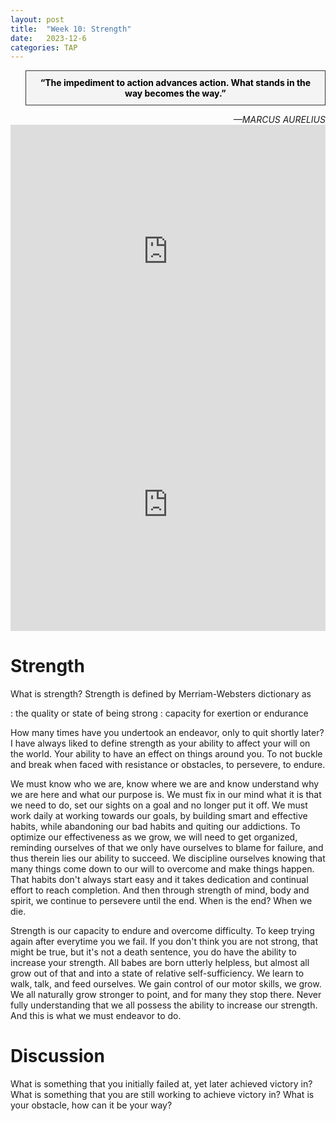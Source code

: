 ```yaml
---
layout: post
title:  "Week 10: Strength"
date:   2023-12-6
categories: TAP
---
```


<blockquote style="background-color: #f4f4f4; border: 1px solid #333; padding: 10px; text-align: center;">
    <strong style="color: black;">“The impediment to action advances action. What stands in the way becomes the way.”
</strong>
</blockquote>
<cite style="text-align: right; display: block;">—MARCUS AURELIUS</cite>

<iframe width="100%" height="405" src="https://www.youtube.com/embed/y1lHP1Pf-xk?si=ZJrEJDYdrV8eieG_" title="YouTube video player" frameborder="0" allow="accelerometer; autoplay; clipboard-write; encrypted-media; gyroscope; picture-in-picture; web-share" allowfullscreen></iframe>

<iframe width="100%" height="405" src="https://www.youtube.com/embed/HIcGuFnl7ZU?si=xRU6UZBGL5u6mI8B" title="YouTube video player" frameborder="0" allow="accelerometer; autoplay; clipboard-write; encrypted-media; gyroscope; picture-in-picture; web-share" allowfullscreen></iframe>

# Strength

What is strength? Strength is defined by Merriam-Websters dictionary as 

: the quality or state of being strong : capacity for exertion or endurance

How many times have you undertook an endeavor, only to quit shortly later? I have always liked to define strength as your ability to affect your will on the world. Your ability to have an effect on things around you. To not buckle and break when faced with resistance or obstacles, to persevere, to endure. 

We must know who we are, know where we are and know understand why we are here and what our purpose is. We must fix in our mind what it is that we need to do, set our sights on a goal and no longer put it off. We must work daily at working towards our goals, by building smart and effective habits, while abandoning our bad habits and quiting our addictions. To optimize our effectiveness as we grow, we will need to get organized, reminding ourselves of that we only have ourselves to blame for failure, and thus therein lies our ability to succeed. We discipline ourselves knowing that many things come down to our will to overcome and make things happen. That habits don't always start easy and it takes dedication and continual effort to reach completion. And then through strength of mind, body and spirit, we continue to persevere until the end. When is the end? When we die. 

Strength is our capacity to endure and overcome difficulty. To keep trying again after everytime you we fail. If you don't think you are not strong, that might be true, but it's not a death sentence, you do have the ability to increase your strength. All babes are born utterly helpless, but almost all grow out of that and into a state of relative self-sufficiency. We learn to walk, talk, and feed ourselves. We gain control of our motor skills, we grow. We all naturally grow stronger to point, and for many they stop there. Never fully understanding that we all possess the ability to increase our strength. And this is what we must endeavor to do. 


# Discussion

What is something that you initially failed at, yet later achieved victory in? What is something that you are still working to achieve victory in? What is your obstacle, how can it be your way?
